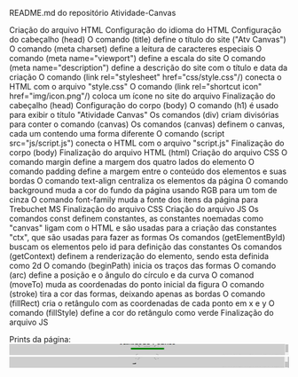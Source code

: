 README.md do repositório Atividade-Canvas

Criação do arquivo HTML
    Configuração do idioma do HTML
    Configuração do cabeçalho (head)
        O comando (title) define o título do site ("Atv Canvas")
        O comando (meta charset) define a leitura de caracteres especiais
        O comando (meta name="viewport") define a escala do site
        O comando (meta name="description") define a descrição do site com o título e data da criação
        O comando (link rel="stylesheet" href="css/style.css"/) conecta o HTML com o arquivo "style.css"
        O comando (link rel="shortcut icon" href="img/icon.png"/) coloca um ícone no site do arquivo
    Finalização do cabeçalho (head)
    Configuração do corpo (body)
        O comando (h1) é usado para exibir o título "Atividade Canvas"
        Os comandos (div) criam divisórias para conter o comando (canvas)
        Os comandos (canvas) definem o canvas, cada um contendo uma forma diferente
        O comando (script src="js/script.js") conecta o HTML com o arquivo "script.js"
    Finalização do corpo (body)
Finalização do arquivo HTML (html)
Criação do arquivo CSS
    O comando margin define a margem dos quatro lados do elemento
    O comando padding define a margem entre o conteúdo dos elementos e suas bordas
    O comando text-align centraliza os elementos da página
    O comando background muda a cor do fundo da página usando RGB para um tom de cinza
    O comando font-family muda a fonte dos itens da página para Trebuchet MS
Finalização do arquivo CSS
Criação do arquivo JS
    Os comandos const definem constantes, as constantes noemadas como "canvas" ligam com o HTML e são usadas para a criação das constantes "ctx", que são usadas para fazer as formas
    Os comandos (getElementById) buscam os elementos pelo id para definição das constantes
    Os comandos (getContext) definem a renderização do elemento, sendo esta definida como 2d
    O comando (beginPath) inicia os traços das formas
    O comando (arc) define a posição e o ângulo do círculo e da curva
    O comanod (moveTo) muda as coordenadas do ponto inicial da figura
    O comando (stroke) tira a cor das formas, deixando apenas as bordas
    O comando (fillRect) cria o retângulo com as coordenadas de cada ponto em x e y
    O comando (fillStyle) define a cor do retângulo como verde
Finalização do arquivo JS

Prints da página: 
<img src="img/canvas1.png" width=631px height=20px>
<img src="img/canvas2.png" width=631px height=20px>